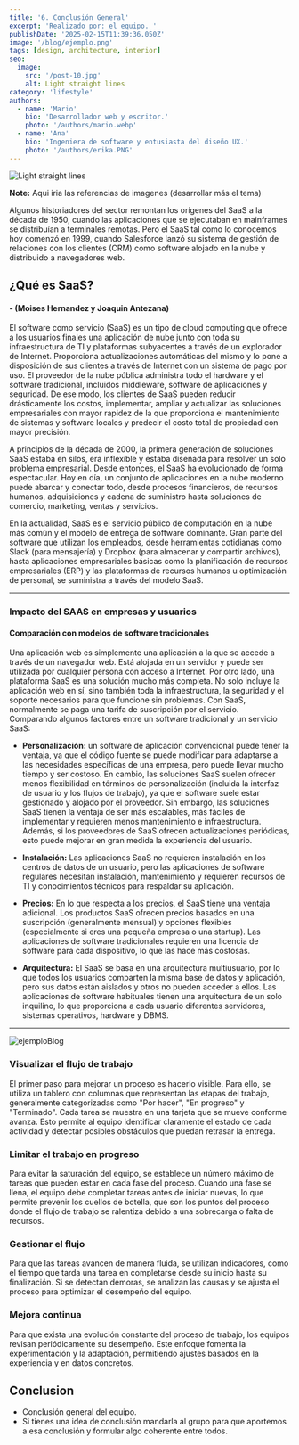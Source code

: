 ```yaml
---
title: '6. Conclusión General'
excerpt: 'Realizado por: el equipo. '
publishDate: '2025-02-15T11:39:36.050Z'
image: '/blog/ejemplo.png'
tags: [design, architecture, interior]
seo:
  image:
    src: '/post-10.jpg'
    alt: Light straight lines
category: 'lifestyle'
authors:
  - name: 'Mario'
    bio: 'Desarrollador web y escritor.'
    photo: '/authors/mario.webp'
  - name: 'Ana'
    bio: 'Ingeniera de software y entusiasta del diseño UX.'
    photo: '/authors/erika.PNG'
---
```


![Light straight lines](/post-10.jpg)

**Note:** Aqui iria las referencias de imagenes (desarrollar más el tema)

Algunos historiadores del sector remontan los orígenes del SaaS a la década de 1950, cuando las aplicaciones que se ejecutaban en mainframes se distribuían a terminales remotas. Pero el SaaS tal como lo conocemos hoy comenzó en 1999, cuando Salesforce lanzó su sistema de gestión de relaciones con los clientes (CRM) como software alojado en la nube y distribuido a navegadores web.

## **¿Qué es SaaS?**

#### **- (Moises Hernandez y Joaquin Antezana)**

El software como servicio (SaaS) es un tipo de cloud computing que ofrece a los usuarios finales una aplicación de nube junto con toda su infraestructura de TI y plataformas subyacentes a través de un explorador de Internet. Proporciona actualizaciones automáticas del mismo y lo pone a disposición de sus clientes a través de Internet con un sistema de pago por uso. El proveedor de la nube pública administra todo el hardware y el software tradicional, incluidos middleware, software de aplicaciones y seguridad. De ese modo, los clientes de SaaS pueden reducir drásticamente los costos, implementar, ampliar y actualizar las soluciones empresariales con mayor rapidez de la que proporciona el mantenimiento de sistemas y software locales y predecir el costo total de propiedad con mayor precisión.

A principios de la década de 2000, la primera generación de soluciones SaaS estaba en silos, era inflexible y estaba diseñada para resolver un solo problema empresarial. Desde entonces, el SaaS ha evolucionado de forma espectacular. Hoy en día, un conjunto de aplicaciones en la nube moderno puede abarcar y conectar todo, desde procesos financieros, de recursos humanos, adquisiciones y cadena de suministro hasta soluciones de comercio, marketing, ventas y servicios.

En la actualidad, SaaS es el servicio público de computación en la nube más común y el modelo de entrega de software dominante. Gran parte del software que utilizan los empleados, desde herramientas cotidianas como Slack (para mensajería) y Dropbox (para almacenar y compartir archivos), hasta aplicaciones empresariales básicas como la planificación de recursos empresariales (ERP) y las plataformas de recursos humanos u optimización de personal, se suministra a través del modelo SaaS.

---

### **Impacto del SAAS en empresas y usuarios**

#### **Comparación con modelos de software tradicionales**

Una aplicación web es simplemente una aplicación a la que se accede a través de un navegador web. Está alojada en un servidor y puede ser utilizada por cualquier persona con acceso a Internet. Por otro lado, una plataforma SaaS es una solución mucho más completa. No solo incluye la aplicación web en sí, sino también toda la infraestructura, la seguridad y el soporte necesarios para que funcione sin problemas. Con SaaS, normalmente se paga una tarifa de suscripción por el servicio.  
Comparando algunos factores entre un software tradicional y un servicio SaaS:

- **Personalización:** un software de aplicación convencional puede tener la ventaja, ya que el código fuente se puede modificar para adaptarse a las necesidades específicas de una empresa, pero puede llevar mucho tiempo y ser costoso. En cambio, las soluciones SaaS suelen ofrecer menos flexibilidad en términos de personalización (incluida la interfaz de usuario y los flujos de trabajo), ya que el software suele estar gestionado y alojado por el proveedor. Sin embargo, las soluciones SaaS tienen la ventaja de ser más escalables, más fáciles de implementar y requieren menos mantenimiento e infraestructura. Además, si los proveedores de SaaS ofrecen actualizaciones periódicas, esto puede mejorar en gran medida la experiencia del usuario.

- **Instalación:** Las aplicaciones SaaS no requieren instalación en los centros de datos de un usuario, pero las aplicaciones de software regulares necesitan instalación, mantenimiento y requieren recursos de TI y conocimientos técnicos para respaldar su aplicación.

- **Precios:** En lo que respecta a los precios, el SaaS tiene una ventaja adicional. Los productos SaaS ofrecen precios basados en una suscripción (generalmente mensual) y opciones flexibles (especialmente si eres una pequeña empresa o una startup).
  Las aplicaciones de software tradicionales requieren una licencia de software para cada dispositivo, lo que las hace más costosas.

- **Arquitectura:** El SaaS se basa en una arquitectura multiusuario, por lo que todos los usuarios comparten la misma base de datos y aplicación, pero sus datos están aislados y otros no pueden acceder a ellos. Las aplicaciones de software habituales tienen una arquitectura de un solo inquilino, lo que proporciona a cada usuario diferentes servidores, sistemas operativos, hardware y DBMS.

---

![ejemploBlog](/Imagen1ejemplo.png)

### **Visualizar el flujo de trabajo**

El primer paso para mejorar un proceso es hacerlo visible. Para ello, se utiliza un tablero con columnas que representan las etapas del trabajo, generalmente categorizadas como "Por hacer", "En progreso" y "Terminado". Cada tarea se muestra en una tarjeta que se mueve conforme avanza. Esto permite al equipo identificar claramente el estado de cada actividad y detectar posibles obstáculos que puedan retrasar la entrega.

### **Limitar el trabajo en progreso**

Para evitar la saturación del equipo, se establece un número máximo de tareas que pueden estar en cada fase del proceso. Cuando una fase se llena, el equipo debe completar tareas antes de iniciar nuevas, lo que permite prevenir los cuellos de botella, que son los puntos del proceso donde el flujo de trabajo se ralentiza debido a una sobrecarga o falta de recursos.

### **Gestionar el flujo**

Para que las tareas avancen de manera fluida, se utilizan indicadores, como el tiempo que tarda una tarea en completarse desde su inicio hasta su finalización. Si se detectan demoras, se analizan las causas y se ajusta el proceso para optimizar el desempeño del equipo.

### **Mejora continua**

Para que exista una evolución constante del proceso de trabajo, los equipos revisan periódicamente su desempeño. Este enfoque fomenta la experimentación y la adaptación, permitiendo ajustes basados en la experiencia y en datos concretos.

## Conclusion

- Conclusión general del equipo.
- Si tienes una idea de conclusión mandarla al grupo para que aportemos a esa conclusión y formular algo coherente entre todos.
